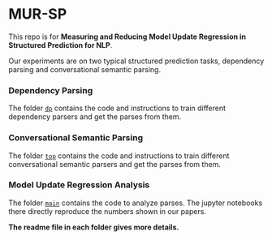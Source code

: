 # MUR-SP
This repo is for **Measuring and Reducing Model Update Regression in Structured Prediction for NLP**.

Our experiments are on two typical structured prediction tasks, dependency parsing and conversational semantic parsing.

### Dependency Parsing
The folder [`dp`](./dp) contains the code and instructions to train different dependency parsers and get the parses from them.

### Conversational Semantic Parsing
The folder [`top`](./top) contains the code and instructions to train different conversational semantic parsers and get the parses from them.

### Model Update Regression Analysis
The folder [`main`](./main) contains the code to analyze parses. The jupyter notebooks there directly reproduce the numbers shown in our papers.

**The readme file in each folder gives more details.**
